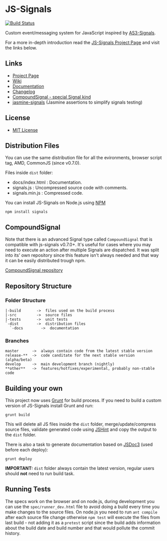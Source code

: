 # JS-Signals #

[![Build Status](https://secure.travis-ci.org/millermedeiros/js-signals.png)](https://travis-ci.org/millermedeiros/js-signals)

Custom event/messaging system for JavaScript inspired by [AS3-Signals](https://github.com/robertpenner/as3-signals).

For a more in-depth introduction read the [JS-Signals Project Page](http://millermedeiros.github.com/js-signals/) and visit the links below.


## Links ##

 * [Project Page](http://millermedeiros.github.com/js-signals/)
 * [Wiki](http://github.com/millermedeiros/js-signals/wiki/)
 * [Documentation](http://millermedeiros.github.com/js-signals/docs)
 * [Changelog](http://github.com/millermedeiros/js-signals/blob/master/CHANGELOG.md)
 * [CompoundSignal - special Signal kind](https://github.com/millermedeiros/CompoundSignal)
 * [jasmine-signals](https://github.com/AdamNowotny/jasmine-signals)
   (Jasmine assertions to simplify signals testing)


## License ##

 * [MIT License](http://www.opensource.org/licenses/mit-license.php)


## Distribution Files ##

You can use the same distribution file for all the evironments, browser script
tag, AMD, CommonJS (since v0.7.0).

Files inside `dist` folder:

 * docs/index.html : Documentation.
 * signals.js : Uncompressed source code with comments.
 * signals.min.js : Compressed code.

You can install JS-Signals on Node.js using [NPM](http://npmjs.org/)

    npm install signals


## CompoundSignal

Note that there is an advanced Signal type called `CompoundSignal` that is
compatible with js-signals v0.7.0+. It's useful for cases where you may need to
execute an action after multiple Signals are dispatched. It was split into its'
own repository since this feature isn't always needed and that way it can be
easily distributed trough npm.

[CompoundSignal repository](https://github.com/millermedeiros/CompoundSignal)



## Repository Structure ##

### Folder Structure ###

    |-build       ->  files used on the build process
    |-src         ->  source files
    |-tests       ->  unit tests
    `-dist        ->  distribution files
      `-docs        ->  documentation

### Branches ###

    master      ->  always contain code from the latest stable version
    release-**  ->  code canditate for the next stable version (alpha/beta)
    develop     ->  main development branch (nightly)
    **other**   ->  features/hotfixes/experimental, probably non-stable code


## Building your own ##

This project now uses [Grunt](http://gruntjs.com/) for build process. If you need to build a custom version of JS-Signals install Grunt and run:

    grunt build

This will delete all JS files inside the `dist` folder, merge/update/compress source files, validate generated code using [JSHint](http://gruntjs.com/) and copy the output to the `dist` folder.

There is also a task to generate documentation based on [JSDoc3](http://usejsdoc.org/)
(used before each deploy):

    grunt deploy

**IMPORTANT:** `dist` folder always contain the latest version, regular users should **not** need to run build task.

## Running Tests ##

The specs work on the browser and on node.js, during development you can use
the `spec/runner_dev.html` file to avoid doing a build every time you make
changes to the source files. On node.js you need to run `ant compile` after
each source file change otherwise `npm test` will execute the files from last
build - not adding it as a `pretest` script since the build adds information
about the build date and build number and that would pollute the commit
history.

